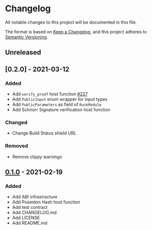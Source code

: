 # Changelog

All notable changes to this project will be documented in this file.

The format is based on [Keep a Changelog](https://keepachangelog.com/en/1.0.0/),
and this project adheres to [Semantic Versioning](https://semver.org/spec/v2.0.0.html).

## Unreleased

## [0.2.0] - 2021-03-12

### Added

- Add `verify_proof` host function [#227]
- Add `PublicInput` enum wrapper for input types
- Add `PublicParameters` as field of `RuskModule`
- Add Schnorr Signature verification host function

### Changed

- Change Build Status shield URL

### Removed

- Remove clippy warnings

## [0.1.0] - 2021-02-19

### Added

- Add ABI infrastracture
- Add Poseidon Hash host function
- Add test contract
- Add CHANGELOG.md
- Add LICENSE
- Add README.md

[#227]: https://github.com/dusk-network/rusk/issues/227
[0.1.0]: https://github.com/dusk-network/dusk-abi/releases/tag/v0.1.0
